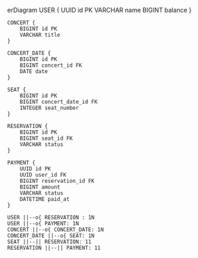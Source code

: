erDiagram
USER {
UUID id PK
VARCHAR name
BIGINT balance
}

    CONCERT {
        BIGINT id PK
        VARCHAR title
    }

    CONCERT_DATE {
        BIGINT id PK
        BIGINT concert_id FK
        DATE date
    }

    SEAT {
        BIGINT id PK
        BIGINT concert_date_id FK
        INTEGER seat_number
    }

    RESERVATION {
        BIGINT id PK
        BIGINT seat_id FK
        VARCHAR status
    }
 
    PAYMENT {
        UUID id PK
        UUID user_id FK
        BIGINT reservation_id FK
        BIGINT amount
        VARCHAR status
        DATETIME paid_at
    }

    USER ||--o{ RESERVATION : 1N
    USER ||--o{ PAYMENT: 1N
    CONCERT ||--o{ CONCERT_DATE: 1N
    CONCERT_DATE ||--o{ SEAT: 1N
    SEAT ||--|| RESERVATION: 11
    RESERVATION ||--|| PAYMENT: 11
